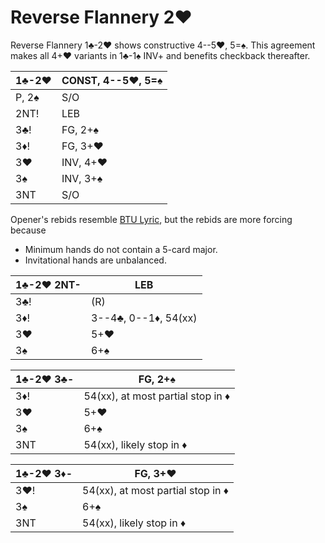 # Reverse Flannery 2♥

Reverse Flannery 1♣-2♥ shows constructive 4--5♥, 5=♠.  This agreement makes all
4+♥ variants in 1♣-1♠ INV+ and benefits checkback thereafter.

| 1♣-2♥ | CONST, 4--5♥, 5=♠ |
|-------|-------------------|
| P, 2♠ | S/O
| 2NT!  | LEB
| 3♣!   | FG, 2+♠
| 3♦!   | FG, 3+♥
| 3♥    | INV, 4+♥
| 3♠    | INV, 3+♠
| 3NT   | S/O

Opener's rebids resemble [BTU Lyric][btu], but the rebids are more forcing because

- Minimum hands do not contain a 5-card major.
- Invitational hands are unbalanced.

[btu]: https://www.ptt.cc/man/BridgeClub/D6D1/D49B/DF20/M.969033796.A.html

| 1♣-2♥ 2NT- | LEB |
|------------|-----|
| 3♣!        | (R)
| 3♦!        | 3--4♣, 0--1♦, 54(xx)
| 3♥         | 5+♥
| 3♠         | 6+♠

| 1♣-2♥ 3♣- | FG, 2+♠ |
|-----------|---------|
| 3♦!       | 54(xx), at most partial stop in ♦
| 3♥        | 5+♥
| 3♠        | 6+♠
| 3NT       | 54(xx), likely stop in ♦

| 1♣-2♥ 3♦- | FG, 3+♥ |
|-----------|---------|
| 3♥!       | 54(xx), at most partial stop in ♦
| 3♠        | 6+♠
| 3NT       | 54(xx), likely stop in ♦
